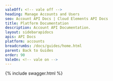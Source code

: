 ```yaml
---
valeOff: <!-- vale off -->
heading: Manage Accounts and Users
seo: Account API Docs | Cloud Elements API Docs
title: Platform Documentation
description: Account API Documentation.
layout: sidebarapidocs
apis: API Docs
platform: accounts
breadcrumbs: /docs/guides/home.html
parent: Back to Guides
order: 90
ValeOn: <!-- vale on -->
---
```


{% include swagger.html %}
